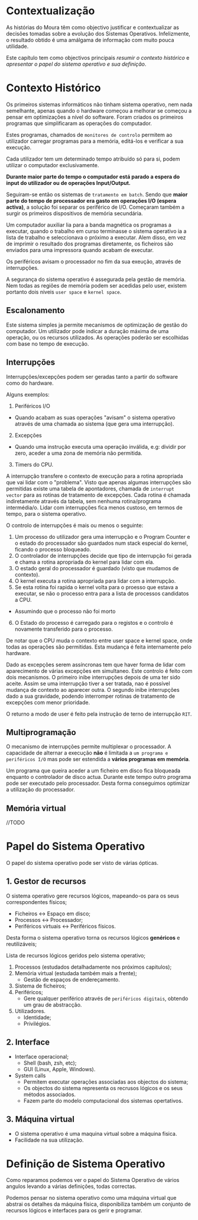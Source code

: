 # Contextualização

As histórias do Moura têm como objectivo justificar e contextualizar as decisões
tomadas sobre a evolução dos Sistemas Operativos. Infelizmente, o resultado
obtido é uma amálgama de informação com muito pouca utilidade.

Este capítulo tem como objectivos principais *resumir o contexto histórico* e
*apresentar o papel do sistema operativo e sua definição*.

# Contexto Histórico

Os primeiros sistemas informáticos não tinham sistema operativo, nem nada semelhante, apenas quando o hardware começou a melhorar se começou a pensar em optimizações a nível do software. Foram criados os primeiros programas que simplificaram as operações do computador.

Estes programas, chamados de `monitores de controlo` permitem ao utilizador carregar programas para a memória, editá-los e verificar a sua execução.

Cada utilizador tem um determinado tempo atribuído só para si, podem utilizar o computador exclusivamente.

**Durante maior parte do tempo o computador está parado a espera do input do utilizador ou de operações Input/Output.**


Seguiram-se então os sistemas de `tratamento em batch`. Sendo que **maior parte do tempo de processador era gasto em operações I/O (espera activa)**, a solução foi separar os periférico de I/O.
Começaram também a surgir os primeiros dispositivos de memória secundária.

Um computador auxiliar lia para a banda magnética os programas a executar, quando o trabalho em curso terminasse o sistema operativo ia a lista de trabalho e seleccionava o próximo a executar. Alem disso, em vez de imprimir o resultado dos programas diretamente, os ficheiros são enviados para uma impressora quando acabam de executar.

Os periféricos avisam o processador no fim da sua exeução, através de interrupções.


A segurança do sistema operativo é assegurada pela gestão de memória. Nem todas as regiões de memória podem ser acedidas pelo user, existem portanto dois niveis `user space` e `kernel space`.

## Escalonamento

Este sistema simples ja permite mecanismos de optimização de gestão do computador. Um utilizador pode indicar a duração máxima de uma operação, ou os recursos utilizados. As operações poderão ser escolhidas com base no tempo de execução.

## Interrupções

Interrupções/excepções podem ser geradas tanto a partir do software como do hardware.

Alguns exemplos:
1. Periféricos I/O
  * Quando acabam as suas operações "avisam" o sistema operativo através de uma chamada ao sistema (que gera uma interrupção).
2. Excepções
  * Quando uma instrução executa uma operação inválida, e.g: dividir por zero, aceder a uma zona de memória não permitida.
3. Timers do CPU.

A interrupção transfere o contexto de execução para a rotina apropriada que vai lidar com o "problema". Visto que apenas algumas interrupções são permitidas existe uma tabela de apontadores, chamada de `interrupt vector` para as rotinas de tratamento de excepções. Cada rotina é chamada indiretamente através da tabela, sem nenhuma rotina/programa intermédia/o. Lidar com interrupções fica menos custoso, em termos de tempo, para o sistema operativo.

O controlo de interrupções é mais ou menos o seguinte:
1. Um processo do utilizador gera uma interrupção e o Program Counter e o estado do processador são guardados num stack especial do kernel, ficando o processo bloqueado.
2. O controlador de interrupções decide que tipo de interrupção foi gerada e chama a rotina apropriada do kernel para lidar com ela.
3. O estado geral do processador é guardado (visto que mudamos de contexto).
4. O kernel executa a rotina apropriada para lidar com a interrupção.
5. Se esta rotina foi rapida o kernel volta para o proesso que estava a executar, se não o processo entra para a lista de processos candidatos a CPU.
  * Assumindo que o processo não foi morto
6. O Estado do processo é carregado para o registos e o controlo é novamente transferido para o processo.

De notar que o CPU muda o contexto entre user space e kernel space, onde todas as operações são permitidas. Esta mudança é feita internamente pelo hardware.

Dado as excepções serem assíncronas tem que haver forma de lidar com aparecimento de várias excepções em simultaneo. Este controlo é feito com dois mecanismos.
O primeiro inibe interrupções depois de uma ter sido aceite. Assim se uma interrupção tiver a ser tratada, nao é possível mudança de contexto ao aparecer outra.
O segundo inibe interrupções dado a sua gravidade, podendo interromper rotinas de tratamento de excepções com menor prioridade.

O returno a modo de user é feito pela instrução de terno de interrupção  `RIT`.

## Multiprogramação

O mecanismo de interrupções permite multiplexar o processador.
A capacidade de alternar a execução **não** é limitada a `um programa e periféricos I/O` mas pode ser estendida a **vários programas em memória**.

Um programa que queira aceder a um ficheiro em disco fica bloqueada enquanto o controlador de disco actua. Durante este tempo outro programa pode ser executado pelo processador.
Desta forma conseguimos optimizar a utilização do processador.

## Memória virtual

//TODO


# Papel do Sistema Operativo

O papel do sistema operativo pode ser visto de várias ópticas.

## 1. Gestor de recursos
O sistema operativo gere recursos lógicos, mapeando-os para os seus correspondentes físicos;
  * Ficheiros <-> Espaço em disco;
  * Processos <-> Processador;
  * Periféricos virtuais <-> Periféricos físicos.

Desta forma o sistema operativo torna os recursos lógicos **genéricos** e reutilizáveis;

Lista de recursos lógicos geridos pelo sistema operativo;
 1. Processos (estudados detalhadamente nos próximos capitulos);
 2. Memória virtual (estudada também mais a frente);
    * Gestão de espaços de endereçamento.
 3. Sistema de ficheiros;
 4. Periféricos;
    * Gere qualquer periférico através de `periféricos digitais`, obtendo um grau de abstracção.
 5. Utilizadores.
    * Identidade;
    * Privilégios.

## 2. Interface
 * Interface operacional;
   * Shell (bash, zsh, etc);
   * GUI (Linux, Apple, Windows).
* System calls
   * Permitem executar operações associadas aos objectos do sistema;
   * Os objectos do sistema representa os recrusos lógicos e os seus métodos associados.
   * Fazem parte do modelo computacional dos sistemas opertativos.

## 3. Máquina virtual
 * O sistema operativo é uma maquina virtual sobre a máquina fisica.
 * Facilidade na sua utilização.

# Definição de Sistema Operativo

Como reparamos podemos ver o papel do Sistema Operativo de vários angulos levando a várias definições, todas correctas.

Podemos pensar no sistema operativo como uma máquina virtual que abstrai os detalhes da máquina física, disponibiliza também um conjunto de recursos lógicos e interfaces para os gerir e programar.

